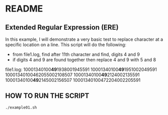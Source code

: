# README
## Extended Regular Expression (ERE)

In this example, I will demonstrate a very basic test to replace character at a 
specific location on a line. This script will do the following:
* from file1.log, find after 11th character and find, digits 4 and 9
* if digits 4 and 9 are found together then replace 4 and 9 with 5 and 8

file1.log:
10001340100**49**1938001945591
10001340100**49**1951002049591
10001340100462055002108507
10001340100**49**2124002135591
10001340100**49**2145002156507
10001340100472204002205591

## HOW TO RUN THE SCRIPT

```
./example01.sh
```
